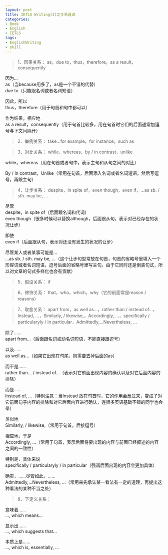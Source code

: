 ```yaml
---
layout: post
title: IETLS Writing(3)之关系连词
categories:
- Book
- English
- IETLS
tags:
- EnglishWriting
- skill
---
```


> 1、因果关系： as，due to，thus，therefore，as a result，consequently  

因为...  
as（当because用多了，as是一个不错的代替）  
due to（只能跟名词或者名词短语）  

因此，所以  
thus，therefore（用于句首和句中都可以）  

作为结果，相应地  
as a result，consequently（用于句首比较多，用在句首时它们的后面通常加逗号与下文间隔开）  


> 2、举例关系： take...for example，for instance，such as  


> 3、对比关系： while，whereas，by / in contrast，unlike  

while，whereas（用在句首或者句中，表示主句和从句之间的对比）  

By / In contrast，Unlike（常用在句首，后面添入名词或者名词短语，然后写逗号，再跟主句）  


> 4、让步关系： despite，in spite of，even though，even if，...as sb. / sth. may be, ...  

尽管  
despite，in spite of（后面跟名词和代词）  
even though（很多时候可以替换although，后面跟从句，表示对已经存在的状况让步）  

即使  
even if（后面跟从句，表示对还没有发生的状况的让步）  

尽管某人或者某事可能是...  
...as sb. / sth. may be, ...（这个让步句型常放在句首，句首的省略号里填入一个形容词或者名词短语，逗号后面的省略号里写主句。由于它同时还是倒装句式，所以对文章的句式多样化也会有贡献）  

> 5、假设关系： if  


> 6、修饰关系： that，who，which，why（它的前面常是reason / reasons）  


> 7、取舍关系： apart from，as well as...，rather than / instead of...，Instead, ...，Similarly, / likewise,，Accordingly, ...，specifically / particularyly / in particular，Admittedly,...Nevertheless, ...  

除了……  
apart from...（后面跟名词或动名词短语，不能直接跟逗号）  

以及……  
as well as...（如果它出现在句尾，则需要去掉后面的as）  

而不是……  
rather than... / instead of...（表示对它前面出现内容的确认以及对它后面内容的排除）  

而是……  
Instead of, ...（特别注意：当Instead 放在句首时，它的作用会反过来，变成了对它前面句子内容的排除和对它后面内容进行确认，连很多英语基础不错的同学也会晕）  

类似地  
Similarly, / likewise,（常用于句首，后接逗号）  

相应地，于是  
Accordingly, ...（常用于句首，表示后面将要出现的内容与前面已经叙述的内容之间的一致性）  

特别是，具体来说  
specifically / particularyly / in particular（强调后面出现的内容会更加具体）  

确实，……尽管如此，……  
Admittedly,...Nevertheless, ...（常用来先承认某一看法有一定的道理，再提出这种看法的某种不当之处）  


> 8、下定义关系：  

意味着……  
..., which means...  

显示出……  
..., which suggests that...  

本质上是……  
..., which is, essentially, ...  

